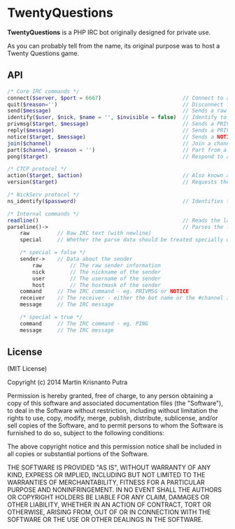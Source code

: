 # TwentyQuestions

**TwentyQuestions** is a PHP IRC bot originally designed for private use.

As you can probably tell from the name, its original purpose was to host a Twenty Questions game.

## API

```php
/* Core IRC commands */
connect($server, $port = 6667)                          // Connect to an IRC server. Alternatively the constructor can do the same.
quit($reason='')                                        // Disconnect from the IRC server with an optional reason
send($message)                                          // Sends a raw IRC message (end newline included) - used internally by the core.
identify($user, $nick, $name = '', $invisible = false)  // Identify to the IRC server - not to be confused with NickServ IDENTIFY
privmsg($target, $message)                              // Sends a PRIVMSG to the nick or #channel
reply($message)                                         // Sends a PRIVMSG to the last nick or #channel
notice($target, $message)                               // Sends a NOTICE to the nick or #channel
join($channel)                                          // Join a channel
part($channel, $reason = '')                            // Part from a channel with an optional reason
pong($target)                                           // Respond to a PING

/* CTCP protocol */
action($target, $action)                                // Also known as /me
version($target)                                        // Requests the target's IRC Client VERSION

/* NickServ protocol */
ns_identify($password)                                  // Identifies to NickServ

/* Internal commands */
readline()                                              // Reads the last unread message in queue
parseline()->                                           // Parses the last unread message - returns FALSE if none exists
    raw         // Raw IRC text (with newline)
    special     // Whether the parse data should be treated specially or not

    /* special = false */
    sender->    // Data about the sender
        raw         // The raw sender information
        nick        // The nickname of the sender
        user        // The username of the sender
        host        // The hostmask of the sender
    command     // The IRC command - eg. PRIVMSG or NOTICE
    receiver    // The receiver - either the bot name or the #channel it's inside
    message     // The IRC message

    /* special = true */
    command     // The IRC command - eg. PING
    message     // The IRC message
```

## License

(MIT License)

Copyright (c) 2014 Martin Krisnanto Putra

Permission is hereby granted, free of charge, to any person obtaining a copy of this software and associated documentation files (the "Software"), to deal in the Software without restriction, including without limitation the rights to use, copy, modify, merge, publish, distribute, sublicense, and/or sell copies of the Software, and to permit persons to whom the Software is furnished to do so, subject to the following conditions:

The above copyright notice and this permission notice shall be included in all copies or substantial portions of the Software.

THE SOFTWARE IS PROVIDED "AS IS", WITHOUT WARRANTY OF ANY KIND, EXPRESS OR IMPLIED, INCLUDING BUT NOT LIMITED TO THE WARRANTIES OF MERCHANTABILITY, FITNESS FOR A PARTICULAR PURPOSE AND NONINFRINGEMENT. IN NO EVENT SHALL THE AUTHORS OR COPYRIGHT HOLDERS BE LIABLE FOR ANY CLAIM, DAMAGES OR OTHER LIABILITY, WHETHER IN AN ACTION OF CONTRACT, TORT OR OTHERWISE, ARISING FROM, OUT OF OR IN CONNECTION WITH THE SOFTWARE OR THE USE OR OTHER DEALINGS IN THE SOFTWARE.